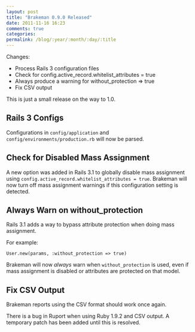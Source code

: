 ```yaml
---
layout: post
title: "Brakeman 0.9.0 Released"
date: 2011-11-16 16:23
comments: true
categories: 
permalink: /blog/:year/:month/:day/:title
---
```


Changes:

 * Process Rails 3 configuration files
 * Check for config.active_record.whitelist_attributes = true
 * Always produce a warning for without_protection => true
 * Fix CSV output

This is just a small release on the way to 1.0.

## Rails 3 Configs

Configurations in `config/application` and `config/environments/production.rb` will now be parsed.

## Check for Disabled Mass Assignment

A new option was added in Rails 3.1 to globally disable mass assignment using `config.active_record.whitelist_attributes = true`. Brakeman will now turn off mass assignment warnings if this configuration setting is detected.

## Always Warn on without_protection

Rails 3.1 adds a way to bypass attribute protection when doing mass assignment.

For example:

    User.new(params, :without_protection => true)

Brakeman will now _always_ warn when `without_protection` is used, even if mass assignment is disabled or attributes are protected on that model.

## Fix CSV Output

Brakeman reports using the CSV format should work once again.

There is a bug in Ruport when using Ruby 1.9.2 and CSV output. A temporary patch has been added until this is resolved.
